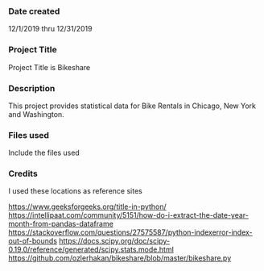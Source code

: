 ### Date created
12/1/2019 thru 12/31/2019

### Project Title
Project Title  is  Bikeshare

### Description
This project provides statistical data for Bike Rentals  in Chicago, New York and Washington.

### Files used
Include the files used

### Credits
I used these locations as reference sites

https://www.geeksforgeeks.org/title-in-python/
https://intellipaat.com/community/5151/how-do-i-extract-the-date-year-month-from-pandas-dataframe
https://stackoverflow.com/questions/27575587/python-indexerror-index-out-of-bounds
https://docs.scipy.org/doc/scipy-0.19.0/reference/generated/scipy.stats.mode.html
https://github.com/ozlerhakan/bikeshare/blob/master/bikeshare.py

